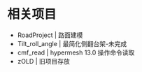 
# 相关项目
+ RoadProject | 路面建模
+ Tilt_roll_angle | 最简化侧翻台架-未完成
+ cmf_read    | hypermesh 13.0 操作命令读取
+ zOLD        | 旧项目存放